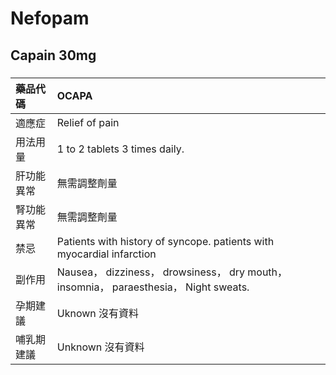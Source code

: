 # Nefopam

## Capain 30mg

##### 

| 藥品代碼   | OCAPA                                                                                 |
|:-----------|:--------------------------------------------------------------------------------------|
| 適應症     | Relief of pain                                                                        |
| 用法用量   | 1 to 2 tablets 3 times daily.                                                         |
| 肝功能異常 | 無需調整劑量                                                                          |
| 腎功能異常 | 無需調整劑量                                                                          |
| 禁忌       | Patients with history of syncope. patients with myocardial infarction                 |
| 副作用     | Nausea， dizziness， drowsiness， dry mouth， insomnia， paraesthesia， Night sweats. |
| 孕期建議   | Uknown 沒有資料                                                                       |
| 哺乳期建議 | Unknown 沒有資料                                                                      |

